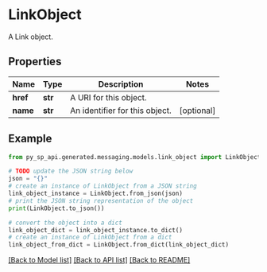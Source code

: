 # LinkObject

A Link object.

## Properties

Name | Type | Description | Notes
------------ | ------------- | ------------- | -------------
**href** | **str** | A URI for this object. | 
**name** | **str** | An identifier for this object. | [optional] 

## Example

```python
from py_sp_api.generated.messaging.models.link_object import LinkObject

# TODO update the JSON string below
json = "{}"
# create an instance of LinkObject from a JSON string
link_object_instance = LinkObject.from_json(json)
# print the JSON string representation of the object
print(LinkObject.to_json())

# convert the object into a dict
link_object_dict = link_object_instance.to_dict()
# create an instance of LinkObject from a dict
link_object_from_dict = LinkObject.from_dict(link_object_dict)
```
[[Back to Model list]](../README.md#documentation-for-models) [[Back to API list]](../README.md#documentation-for-api-endpoints) [[Back to README]](../README.md)


